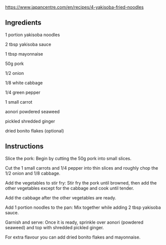 https://www.japancentre.com/en/recipes/4-yakisoba-fried-noodles

## Ingredients

1 portion yakisoba noodles

2 tbsp yakisoba sauce

1 tbsp mayonnaise

50g pork

1/2 onion

1/8 white cabbage

1/4 green pepper

1 small carrot

aonori powdered seaweed

pickled shredded ginger

dried bonito flakes (optional)

## Instructions

Slice the pork: Begin by cutting the 50g pork into small slices. 

Cut the 1 small carrots and 1/4 pepper into thin slices and roughly chop the 1/2 onion and 1/8 cabbage.

Add the vegetables to stir fry: Stir fry the pork until browned, then add the other vegetables except for the cabbage and cook until tender. 

Add the cabbage after the other vegetables are ready.

Add 1 portion noodles to the pan: Mix together while adding 2 tbsp yakisoba sauce.

Garnish and serve: Once it is ready, sprinkle over aonori (powdered seaweed) and top with shredded pickled ginger. 

For extra flavour you can add dried bonito flakes and mayonnaise.
